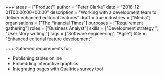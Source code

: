 +++
areas = ["Product"]
author = "Peter Clarke"
date = "2018-12-01T00:00:00+00:00"
description = "Working with a development team to deliver enhanced editorial features"
draft = true
industries = ["Media"]
organisations = ["The Financial Times"]
purposes = ["Requirement gathering"]
roles = ["Business Analyst"]
skills = ["Development strategy ", "User story writing "]
tags = ["Software engineering", "Agile"]
title = "Enhanced editorial feature development"

+++
Gathered requirements for:

* Publishing tables online
* Embedding interactive graphics
* Integrating pages with Qualtrics survey tool